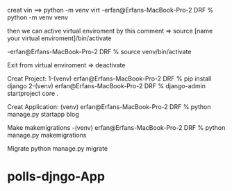 creat vin ==> python -m venv virt
-erfan@Erfans-MacBook-Pro-2 DRF % python -m venv venv

then we can active virtual enviroment by this comment =>
source [name your virtual enviroment]/bin/activate

-erfan@Erfans-MacBook-Pro-2 DRF % source venv/bin/activate

Exit from virtual enviroment => deactivate

Creat Project:
1-(venv) erfan@Erfans-MacBook-Pro-2 DRF % pip install django
2-(venv) erfan@Erfans-MacBook-Pro-2 DRF % django-admin startproject core .

Creat Application:
(venv) erfan@Erfans-MacBook-Pro-2 DRF % python manage.py startapp blog 


Make makemigrations
-(venv) erfan@Erfans-MacBook-Pro-2 DRF % python manage.py makemigrations

Migrate
python manage.py migrate
# polls-djngo-App
